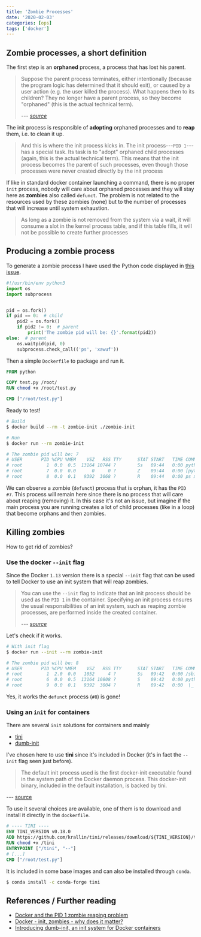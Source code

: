 ```yaml
---
title: 'Zombie Processes'
date: '2020-02-03'
categories: [ops]
tags: ['docker']
---
```


## Zombie processes, a short definition

The first step is an **orphaned** process, a process that has lost his parent.

> Suppose the parent process terminates, either intentionally (because the program logic has determined that it should exit), or caused by a user action (e.g. the user killed the process). What happens then to its children? They no longer have a parent process, so they become "orphaned" (this is the actual technical term).
>
> --- <cite>[source][LK-1]</cite>

<!--more-->

The init process is responsible of **adopting** orphaned processes and to **reap** them, i.e. to clean it up.

> And this is where the init process kicks in. The init process---`PID 1`---has a special task. Its task is to "adopt" orphaned child processes (again, this is the actual technical term). This means that the init process becomes the parent of such processes, even though those processes were never created directly by the init process

If like in standard docker container launching a command, there is no proper `init` process, nobody will care about orphaned processes and they will stay here as **zombies** also called `defunct`. The problem is not related to the resources used by these zombies (none) but to the number of processes that will increase until system exhaustion.

> As long as a zombie is not removed from the system via a wait, it will consume a slot in the kernel process table, and if this table fills, it will not be possible to create further processes

## Producing a zombie process

To generate a zombie process I have used the Python code displayed in [this issue](https://github.com/Yelp/dumb-init/issues/128).

```python
#!/usr/bin/env python3
import os
import subprocess


pid = os.fork()
if pid == 0:  # child
    pid2 = os.fork()
    if pid2 != 0:  # parent
        print('The zombie pid will be: {}'.format(pid2))
else:  # parent
    os.waitpid(pid, 0)
    subprocess.check_call(('ps', 'xawuf'))
```

Then a simple `Dockerfile` to package and run it.

```dockerfile
FROM python

COPY test.py /root/
RUN chmod +x /root/test.py

CMD ["/root/test.py"]
```

Ready to test!

```bash
# Build
$ docker build --rm -t zombie-init ./zombie-init

# Run
$ docker run --rm zombie-init

# The zombie pid will be: 7
# USER       PID %CPU %MEM    VSZ   RSS TTY      STAT START   TIME COMMAND
# root         1  0.0  0.5  13164 10744 ?        Ss   09:44   0:00 python3 /root/test.py
# root         7  0.0  0.0      0     0 ?        Z    09:44   0:00 [python3] <defunct>
# root         8  0.0  0.1   9392  3068 ?        R    09:44   0:00 ps xawuf
```

We can observe a zombie (`defunct`) process that is orphan, it has the `PID #7`. This process will remain here since there is no process that will care about reaping (removing) it. In this case it's not an issue, but imagine if the main process you are running creates a lot of child processes (like in a loop) that become orphans and then zombies.

## Killing zombies

How to get rid of zombies?

### Use the docker `--init` flag

Since the Docker `1.13` version there is a special `--init` flag that can be used to tell Docker to use an init system that will reap zombies.

> You can use the `--init` flag to indicate that an init process should be used as the `PID 1` in the container. Specifying an init process ensures the usual responsibilities of an init system, such as reaping zombie processes, are performed inside the created container.
>
> --- <cite>[source](https://docs.docker.com/engine/reference/#specify-an-init-process)</cite>

Let's check if it works.

```bash
# With init flag
$ docker run --init --rm zombie-init

# The zombie pid will be: 8
# USER       PID %CPU %MEM    VSZ   RSS TTY      STAT START   TIME COMMAND
# root         1  2.0  0.0   1052     4 ?        Ss   09:42   0:00 /sbin/docker-init -- /root/test.py
# root         6  0.0  0.5  13164 10808 ?        S    09:42   0:00 python3 /root/test.py
# root         9  0.0  0.1   9392  3004 ?        R    09:42   0:00  \_ ps xawuf
```

Yes, it works the `defunct` process (`#8`) is gone!

### Using an `init` for containers

There are several `init` solutions for containers and mainly

- [tini](https://github.com/krallin/tini)
- [dumb-init](https://github.com/Yelp/dumb-init)

I've chosen here to use **tini** since it's included in Docker (it's in fact the `--init` flag seen just before).

> The default init process used is the first docker-init executable found in the system path of the Docker daemon process. This docker-init binary, included in the default installation, is backed by tini.

--- [source](https://docs.docker.com/engine/reference/#specify-an-init-process)

To use it several choices are available, one of them is to download and install it directly in the `dockerfile`.

```dockerfile
# ---- TINI ----
ENV TINI_VERSION v0.18.0
ADD https://github.com/krallin/tini/releases/download/${TINI_VERSION}/tini /tini
RUN chmod +x /tini
ENTRYPOINT ["/tini", "--"]
# [...]
CMD ["/root/test.py"]
```

It is included in some base images and can also be installed through `conda`.

```bash
$ conda install -c conda-forge tini
```

## References / Further reading

- [Docker and the PID 1 zombie reaping problem][LK-1]
- [Docker - init, zombies - why does it matter?](https://stackoverflow.com/questions/49162358/docker-init-zombies-why-does-it-matter/)
- [Introducing dumb-init, an init system for Docker containers](https://engineeringblog.yelp.com/2016/01/dumb-init-an-init-for-docker.html)

[LK-1]: https://blog.phusion.nl/2015/01/20/docker-and-the-pid-1-zombie-reaping-problem/